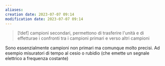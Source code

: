 ```yaml
---
aliases: 
creation date: 2023-07-07 09:14
modification date: 2023-07-07 09:14
---
```


>[!def]
>campioni secondari, permettono di trasferire l'unità e di effetturae i confronti tra i campioni primari e verso altri campioni

Sono essenzialmente campioni non primari ma comunque molto precisi. Ad esempio misuratori di tempo al  cesio o rubidio (che emette un segnale elettrico a frequenza costante)